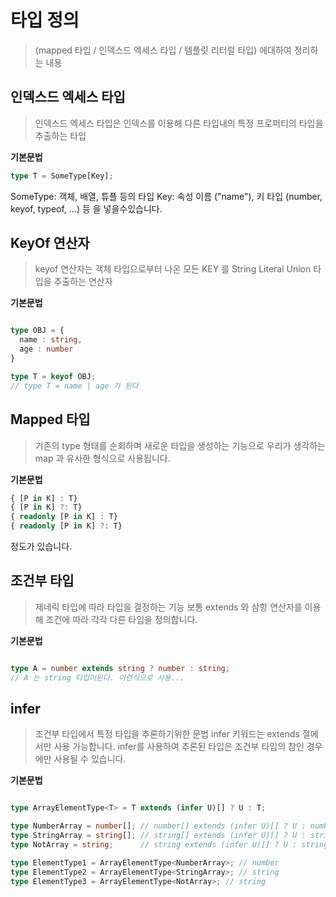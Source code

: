 # 타입 정의
> (mapped 타입 / 인덱스드 엑세스 타입 / 템플릿 리터럴 타입) 에대하여 정리하는 내용

## 인덱스드 엑세스 타입
> 인덱스드 엑세스 타입은 인덱스를 이용해 다른 타입내의 특정 프로퍼티의 타입을 추출하는 타입

**기본문법**

```typescript
type T = SomeType[Key];

```
SomeType: 객체, 배열, 튜플 등의 타입
Key: 속성 이름 ("name"), 키 타입 (number, keyof, typeof, ...) 등 을 넣을수있습니다.

## KeyOf 연산자
> keyof 연산자는 객체 타입으로부터 나온 모든 KEY 를 String Literal Union 타입을 추출하는 연산자

**기본문법**

``` typescript

type OBJ = {
  name : string,
  age : number
}

type T = keyof OBJ;
// type T = name | age 가 된다

```

## Mapped 타입
> 기존의 type 형태를 순회하며 새로운 타입을 생성하는 기능으로
우리가 생각하는 map 과 유사한 형식으로 사용됩니다.

**기본문법**

```typescript
{ [P in K] : T}
{ [P in K] ?: T}
{ readonly [P in K] : T}
{ readonly [P in K] ?: T}
 ```
 정도가 있습니다.

## 조건부 타입
> 제네릭 타입에 따라 타입을 결정하는 기능
보통 extends 와 삼항 연산자를 이용해 조건에 따라 각각 다른 타입을 정의합니다.

**기본문법**

```typescript

type A = number extends string ? number : string;
// A 는 string 타입이된다. 이런식으로 사용...

```

## infer 
> 조건부 타입에서 특정 타입을 추론하기위한 문법
infer 키워드는 extends 절에서만 사용 가능합니다.
infer를 사용하여 추론된 타입은 조건부 타입의 참인 경우에만 사용될 수 있습니다.


**기본문법**

```typescript

type ArrayElementType<T> = T extends (infer U)[] ? U : T;

type NumberArray = number[]; // number[] extends (infer U)[] ? U : number[] => U 에해당하는건 number
type StringArray = string[]; // string[] extends (infer U)[] ? U : string[] => U 에해당하는건 string;
type NotArray = string;      // string extends (infer U)[] ? U : string => T 가반환

type ElementType1 = ArrayElementType<NumberArray>; // number
type ElementType2 = ArrayElementType<StringArray>; // string
type ElementType3 = ArrayElementType<NotArray>; // string

```
